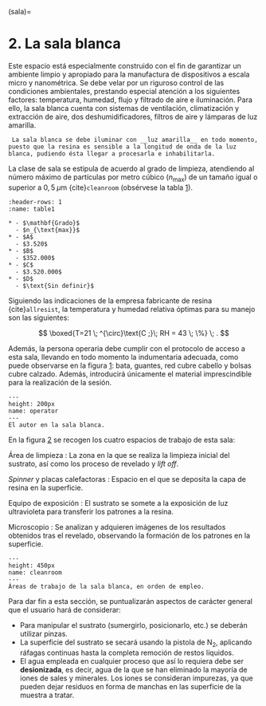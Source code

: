 (sala)=
# **2**. La sala blanca

Este espacio está especialmente construido con el fin de garantizar un ambiente limpio y apropiado para la manufactura de dispositivos a escala micro y nanométrica. Se debe velar por un riguroso control de las condiciones ambientales, prestando especial atención a los siguientes factores: temperatura, humedad, flujo y filtrado de aire e iluminación. Para ello, la sala blanca cuenta con sistemas de ventilación, climatización y extracción de aire, dos deshumidificadores, filtros de aire y lámparas de luz amarilla.

```{admonition} Nota
 La sala blanca se debe iluminar con __luz amarilla__ en todo momento, puesto que la resina es sensible a la longitud de onda de la luz blanca, pudiendo ésta llegar a procesarla e inhabilitarla.
```

La clase de sala se estipula de acuerdo al grado de limpieza, atendiendo al número máximo de partículas por metro cúbico ($n_{\text{max}}$) de un tamaño igual o superior a $0,5 \; \mu\mathrm{m}$ {cite}`cleanroom` (obsérvese la tabla [1](table1)).

```{list-table} Clasificación de salas blancas. A las instalaciones de la facultad se les ha asignado el grado D.
:header-rows: 1
:name: table1

* - $\mathbf{Grado}$
  - $n_{\text{max}}$
* - $A$
  - $3.520$
* - $B$
  - $352.000$
* - $C$
  - $3.520.000$
* - $D$
  - $\text{Sin definir}$
```

Siguiendo las indicaciones de la empresa fabricante de resina {cite}`allresist`, la temperatura y humedad relativa óptimas para su manejo son las siguientes:

$$ \boxed{T=21 \; ^{\circ}\text{C ;}\; RH = 43 \; \%} \; . $$

Además, la persona operaria debe cumplir con el protocolo de acceso a esta sala, llevando en todo momento la indumentaria adecuada, como puede observarse en la figura [1](operator): bata, guantes, red cubre cabello y bolsas cubre calzado. Además, introducirá únicamente el material imprescindible para la realización de la sesión.

```{figure} operario.jpg
---
height: 200px
name: operator
---
El autor en la sala blanca.
```

En la figura [2](cleanroom) se recogen los cuatro espacios de trabajo de esta sala:

Área de limpieza
: La zona en la que se realiza la limpieza inicial del sustrato, así como los proceso de revelado y _lift off_.

_Spinner_ y placas calefactoras
: Espacio en el que se deposita la capa de resina en la superficie.

Equipo de exposición
: El sustrato se somete a la exposición de luz ultravioleta para transferir los patrones a la resina.

Microscopio
: Se analizan y adquieren imágenes de los resultados obtenidos tras el revelado, observando la formación de los patrones en la superficie.

```{figure} areas.PNG
---
height: 450px
name: cleanroom
---
Áreas de trabajo de la sala blanca, en orden de empleo.
```

Para dar fin a esta sección, se puntualizarán aspectos de carácter general que el usuario hará de considerar:

- Para manipular el sustrato (sumergirlo, posicionarlo, etc.) se deberán utilizar pinzas.
- La superficie del sustrato se secará usando la pistola de N$_2$, aplicando ráfagas continuas hasta la completa remoción de restos líquidos.
- El agua empleada en cualquier proceso que así lo requiera debe ser __desionizada__, es decir, agua de la que se han eliminado la mayoría de iones de sales y minerales. Los iones se consideran impurezas, ya que pueden dejar
residuos en forma de manchas en las superficie de la muestra a tratar.
